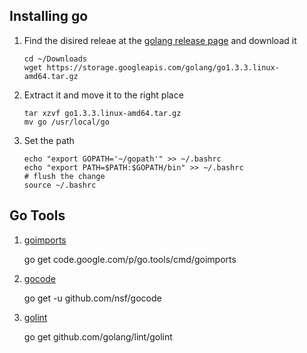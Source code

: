 Installing go 
-------------

1. Find the disired releae at the [golang release page](https://golang.org/dl/) and download it

    ```
    cd ~/Downloads
    wget https://storage.googleapis.com/golang/go1.3.3.linux-amd64.tar.gz
    ```

2. Extract it and move it to the right place

    ```
    tar xzvf go1.3.3.linux-amd64.tar.gz
    mv go /usr/local/go
    ```
3. Set the path 

    ```
    echo "export GOPATH='~/gopath'" >> ~/.bashrc
    echo "export PATH=$PATH:$GOPATH/bin" >> ~/.bashrc
    # flush the change
    source ~/.bashrc
    ```

Go Tools
--------


1. [goimports](https://github.com/bradfitz/goimports)

    go get code.google.com/p/go.tools/cmd/goimports

2. [gocode](github.com/nsf/gocode)

    go get -u github.com/nsf/gocode
  
3. [golint](github.com/golang/lint)

    go get github.com/golang/lint/golint
